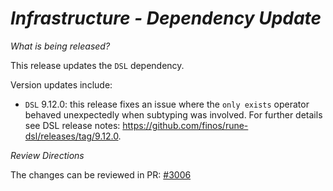 # _Infrastructure - Dependency Update_

_What is being released?_

This release updates the `DSL` dependency.

Version updates include:
- `DSL` 9.12.0: this release fixes an issue where the `only exists` operator behaved unexpectedly when subtyping was involved. For further details see DSL release notes: https://github.com/finos/rune-dsl/releases/tag/9.12.0.

_Review Directions_

The changes can be reviewed in PR: [#3006](https://github.com/finos/common-domain-model/pull/3006)